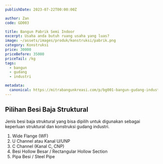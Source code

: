 ```yaml
---
publishDate: 2023-07-22T00:00:00Z

author: Zan
code: GD003

title: Bangun Pabrik Semi Indoor
excerpt: Usaha anda butuh ruang usaha yang luas?
image: ~/assets/images/produk/konstruksi/pabrik.png
category: Konstruksi
price: 30000
priceBefore: 35000
priceTail: /kg
tags:
  - bangun
  - gudang
  - industri

metadata:
  canonical: https://mitrabangunkreasi.com/p/bg001-bangun-gudang-industrial
---
```


## Pilihan Besi Baja Struktural

Jenis besi baja struktural yang bisa dipilih untuk digunakan sebagai keperluan struktural dan konstruksi gudang industri.

1. Wide Flange (WF)
2. U Channel atau Kanal U/UNP
3. C Channel (Kanal C, CNP)
4. Besi Hollow Besar / Rectangular Hollow Section
5. Pipa Besi / Steel Pipe